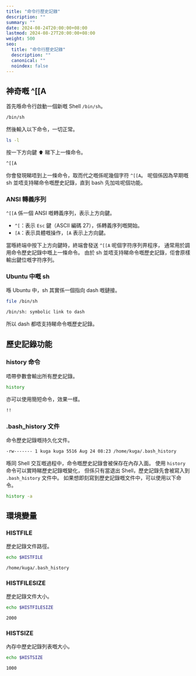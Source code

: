 ```yaml
---
title: "命令行歷史記錄"
description: ""
summary: ""
date: 2024-08-24T20:00:00+08:00
lastmod: 2024-08-27T20:00:00+08:00
weight: 500
seo:
  title: "命令行歷史記錄"
  description: ""
  canonical: ""
  noindex: false
---
```


## 神奇嘅 ^\[\[A

首先喺命令行啟動一個新嘅 Shell `/bin/sh`。

```bash {frame="none"}
/bin/sh
```

然後輸入以下命令，一切正常。

```bash {frame="none"}
ls -l
```

按一下方向鍵 ⬆️ 睇下上一條命令。

```bash {frame="none"}
^[[A
```

你會發現睇唔到上一條命令，取而代之嘅係呢幾個字符 `^[[A`。
呢個係因為早期嘅 sh 並唔支持睇命令嘅歷史記錄，直到 bash 先加咗呢個功能。

### ANSI 轉義序列

`^[[A` 係一個 ANSI 嘅轉義序列，表示上方向鍵。

* `^[`：表示 `Esc` 鍵（ASCII 編碼 27），係轉義序列嘅開始。
* `[A`：表示具體嘅操作，`[A` 表示上方向鍵。

當喺終端中按下上方向鍵時，終端會發送 `^[[A` 呢個字符序列畀程序，
通常用於調用命令歷史記錄中嘅上一條命令。
由於 sh 並唔支持睇命令嘅歷史記錄，佢會原樣輸出鍵位嘅字符序列。

### Ubuntu 中嘅 sh

喺 Ubuntu 中，sh 其實係一個指向 dash 嘅鏈接。

```bash {frame="none"}
file /bin/sh
```

```bash {frame="none"}
/bin/sh: symbolic link to dash
```

所以 dash 都唔支持睇命令嘅歷史記錄。

## 歷史記錄功能

### history 命令

唔帶參數會輸出所有歷史記錄。

```bash {frame="none"}
history
```

亦可以使用簡短命令，效果一樣。

```bash {frame="none"}
!!
```

### .bash\_history 文件

命令歷史記錄嘅持久化文件。

```bash {frame="none"}
-rw------- 1 kuga kuga 5516 Aug 24 08:23 /home/kuga/.bash_history
```

喺同 Shell 交互嘅過程中，命令嘅歷史記錄會被保存在內存入面。
使用 `history` 命令可以實時睇歷史記錄嘅變化，
但係只有當退出 Shell，歷史記錄先會被寫入到 `.bash_history` 文件中。
如果想即刻寫到歷史記錄嘅文件中，可以使用以下命令。

```bash {frame="none"}
history -a
```

## 環境變量

### HISTFILE

歷史記錄文件路徑。

```bash {frame="none"}
echo $HISTFILE
```

```bash {frame="none"}
/home/kuga/.bash_history
```

### HISTFILESIZE

歷史記錄文件大小。

```bash {frame="none"}
echo $HISTFILESIZE
```

```txt {frame="none"}
2000
```

### HISTSIZE

內存中歷史記錄列表嘅大小。

```bash {frame="none"}
echo $HISTSIZE
```

```txt {frame="none"}
1000
```

